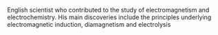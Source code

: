 <!--
title:       Michael Faraday
subtitle:    22 September 1791 – 25 August 1867
from:        1791
to:          1867
short:       English scientist who contributed to the study of electromagnetism and electrochemistry. His main discoveries include the principles underlying electromagnetic induction, diamagnetism and electrolysis
imageUrl:    
wikiUrl:     https://wikipedia.org/wiki/Michael_Faraday
-->


English scientist who contributed to the study of electromagnetism and electrochemistry. His main discoveries include the principles underlying electromagnetic induction, diamagnetism and electrolysis